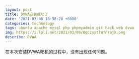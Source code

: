 ```yaml
---
layout: post
title: DVWA安装成功了
date: '2021-03-08 18:38:20 +0800'
categories: technology
tags: ubuntu apache mysql php phpmyadmin git hack web dvwa
img: https://i.loli.net/2021/03/08/BqCzsxtlWfn7ajX.png
describe: DVWA
---
```


在本次安装DVWA靶机的过程中，没有出现任何问题。
